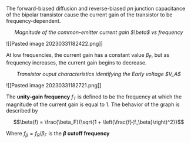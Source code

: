 
The forward-biased diffusion and reverse-biased *pn* junction capacitance of the bipolar transistor cause the current gain of the transistor to be frequency-dependent.

<center><em>Magnitude of the common-emitter current gain $\beta$ vs frequency</em></center>

![[Pasted image 20230331182422.png]]

At low frequencies, the current gain has a constant value $\beta_F$, but as frequency increases, the current gain begins to decrease.

<center><em>Transistor ouput characteristics identifying the Early voltage $V_A$</em></center>

![[Pasted image 20230331182721.png]]

The **unity-gain frequency** $f_T$ is defined to be the frequency at which the magnitude of the current gain is equal to 1. The behavior of the graph is described by

$$\beta(f) = \frac{\beta_F}{\sqrt{1 + \left(\frac{f}{f_\beta}\right)^2}}$$

Where $f_\beta = f_R / \beta_F$ is the **$\beta$ cutoff frequency** 
